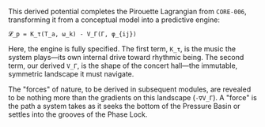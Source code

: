 This derived potential completes the Pirouette Lagrangian from `CORE-006`, transforming it from a conceptual model into a predictive engine:

`𝓛_p = K_τ(T_a, ω_k) - V_Γ(Γ, φ_{ij})`

Here, the engine is fully specified. The first term, `K_τ`, is the music the system plays—its own internal drive toward rhythmic being. The second term, our derived `V_Γ`, is the shape of the concert hall—the immutable, symmetric landscape it must navigate.

The "forces" of nature, to be derived in subsequent modules, are revealed to be nothing more than the gradients on this landscape (`-∇V_Γ`). A "force" is the path a system takes as it seeks the bottom of the Pressure Basin or settles into the grooves of the Phase Lock.